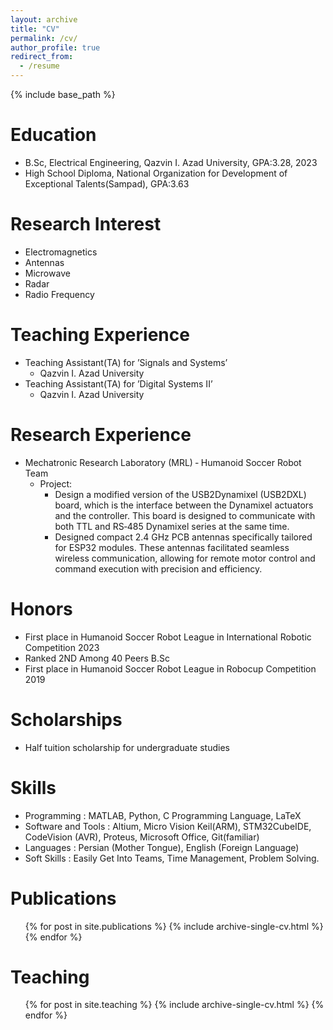 ```yaml
---
layout: archive
title: "CV"
permalink: /cv/
author_profile: true
redirect_from:
  - /resume
---
```


{% include base_path %}

Education
======
* B.Sc, Electrical Engineering, Qazvin I. Azad University, GPA:3.28, 2023
* High School Diploma, National Organization for Development of Exceptional Talents(Sampad), GPA:3.63

Research Interest
======
* Electromagnetics
* Antennas
* Microwave
* Radar
* Radio Frequency

Teaching Experience
======
* Teaching Assistant(TA) for ’Signals and Systems’
  * Qazvin I. Azad University 
* Teaching Assistant(TA) for ’Digital Systems II’
  * Qazvin I. Azad University

Research Experience
======
* Mechatronic Research Laboratory (MRL) ‑ Humanoid Soccer Robot Team
  * Project:
    * Design a modified version of the USB2Dynamixel (USB2DXL) board, which is the interface between the Dynamixel actuators and the controller.
    This board is designed to communicate with both TTL and RS‑485 Dynamixel series at the same time.
    * Designed compact 2.4 GHz PCB antennas specifically tailored for ESP32 modules. These antennas facilitated seamless wireless communication,
    allowing for remote motor control and command execution with precision and efficiency.

Honors
======
* First place in Humanoid Soccer Robot League in International Robotic Competition 2023
* Ranked 2ND Among 40 Peers B.Sc
* First place in Humanoid Soccer Robot League in Robocup Competition 2019

Scholarships
======
* Half tuition scholarship for undergraduate studies

Skills
======
* Programming : MATLAB, Python, C Programming Language, LaTeX
* Software and Tools : Altium, Micro Vision Keil(ARM), STM32CubeIDE, CodeVision (AVR), Proteus, Microsoft Office, Git(familiar)
* Languages : Persian (Mother Tongue), English (Foreign Language)
* Soft Skills : Easily Get Into Teams, Time Management, Problem Solving.

Publications
======
  <ul>{% for post in site.publications %}
    {% include archive-single-cv.html %}
  {% endfor %}</ul>
  
Teaching
======
  <ul>{% for post in site.teaching %}
    {% include archive-single-cv.html %}
  {% endfor %}</ul>
  

